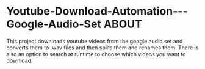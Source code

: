 # Youtube-Download-Automation---Google-Audio-Set ABOUT

This project downloads youtube videos from the google audio set and converts them to .wav files 
and then splits them and renames them. There is also an option to search at runtime to choose
which videos you want to download.
